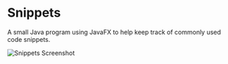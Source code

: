 # Snippets

A small Java program using JavaFX to help keep track of commonly used code snippets.

![Snippets Screenshot](https://github.com/mglynn/Snippets/Snippets.PNG)